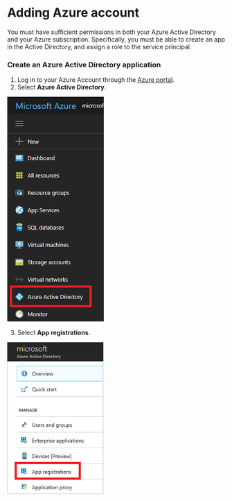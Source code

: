 # Adding Azure account

You must have sufficient permissions in both your Azure Active Directory and your Azure subscription. Specifically, you must be able to create an app in the Active Directory, and assign a role to the service principal.

### Create an Azure Active Directory application

1. Log in to your Azure Account through the [Azure portal](https://portal.azure.com/).
2. Select **Azure Active Directory**.

![](../../.gitbook/assets/select-active-directory.png)

3. Select **App registrations**.

![](../../.gitbook/assets/select-app-registrations.png)





